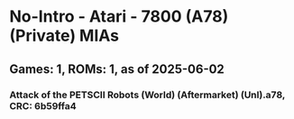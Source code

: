 # No-Intro - Atari - 7800 (A78) (Private) MIAs
## Games: 1, ROMs: 1, as of 2025-06-02

### Attack of the PETSCII Robots (World) (Aftermarket) (Unl).a78, CRC: 6b59ffa4
